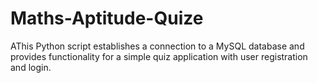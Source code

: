 # Maths-Aptitude-Quize
AThis Python script establishes a connection to a MySQL database and provides functionality for a simple quiz application with user registration and login. 
